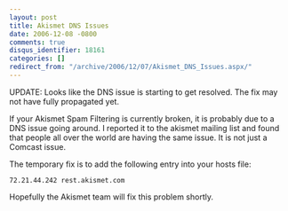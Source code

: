```yaml
---
layout: post
title: Akismet DNS Issues
date: 2006-12-08 -0800
comments: true
disqus_identifier: 18161
categories: []
redirect_from: "/archive/2006/12/07/Akismet_DNS_Issues.aspx/"
---
```


UPDATE: Looks like the DNS issue is starting to get resolved. The fix
may not have fully propagated yet.

If your Akismet Spam Filtering is currently broken, it is probably due
to a DNS issue going around. I reported it to the akismet mailing list
and found that people all over the world are having the same issue. It
is not just a Comcast issue.

The temporary fix is to add the following entry into your hosts file:

`72.21.44.242 rest.akismet.com`

Hopefully the Akismet team will fix this problem shortly.

